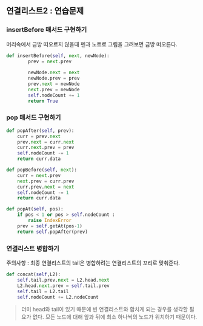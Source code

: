 ## 연결리스트2 : 연습문제

### insertBefore 매서드 구현하기
머리속에서 금방 떠오르지 않을때 펜과 노트로 그림을 그려보면 금방 떠오른다.

```python
def insertBefore(self, next, newNode):
        prev = next.prev
        
        newNode.next = next
        newNode.prev = prev
        prev.next = newNode
        next.prev = newNode
        self.nodeCount += 1
        return True
```

### pop 매서드 구현하기
```python
def popAfter(self, prev):
    curr = prev.next
    prev.next = curr.next
    curr.next.prev = prev
    self.nodeCount -= 1
    return curr.data

def popBefore(self, next):
    curr = next.prev
    next.prev = curr.prev
    curr.prev.next = next
    self.nodeCount -= 1
    return curr.data

def popAt(self, pos):
    if pos < 1 or pos > self.nodeCount :
        raise IndexError
    prev = self.getAt(pos-1)
    return self.popAfter(prev)
```

### 연결리스트 병합하기

주의사항 : 최종 연결리스트의 tail은 병합하려는 연결리스트의 꼬리로 맞춰준다.
```python
def concat(self,L2):
    self.tail.prev.next = L2.head.next
    L2.head.next.prev = self.tail.prev
    self.tail = L2.tail
    self.nodeCount += L2.nodeCount
```
>더미 head와 tail이 있기 때문에 빈 연결리스트와 합치게 되는 경우를 생각할 필요가 없다. 
>모든 노드에 대해 앞과 뒤에 최소 하나씩의 노드가 위치하기 때문이다.   